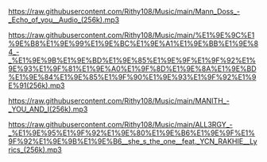 https://raw.githubusercontent.com/Rithy108/Music/main/Mann_Doss_-_Echo_of_you__Audio_(256k).mp3

https://raw.githubusercontent.com/Rithy108/Music/main/%E1%9E%9C%E1%9E%B8%E1%9E%99%E1%9E%BC%E1%9E%A1%E1%9E%BB%E1%9E%84_-_%E1%9E%9B%E1%9E%BD%E1%9E%85%E1%9E%9F%E1%9F%92%E1%9E%93%E1%9F%81%E1%9E%A0%E1%9F%8D%E1%9E%8A%E1%9E%BD%E1%9E%84%E1%9E%85%E1%9F%90%E1%9E%93%E1%9F%92%E1%9E%91(256k).mp3

https://raw.githubusercontent.com/Rithy108/Music/main/MANITH_-_YOU_AND_I(256k).mp3

https://raw.githubusercontent.com/Rithy108/Music/main/ALL3RGY_-_%E1%9E%95%E1%9F%92%E1%9E%80%E1%9E%B6%E1%9E%9F%E1%9F%92%E1%9E%9B%E1%9E%B6__she_s_the_one__feat._YCN_RAKHIE__Lyrics_(256k).mp3

